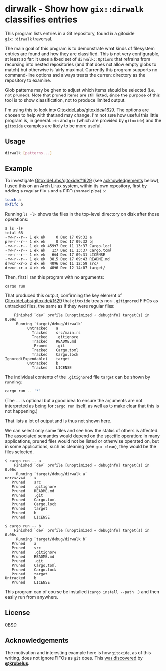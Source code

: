 # dirwalk - Show how `gix::dirwalk` classifies entries

This program lists entries in a Git repository, found in a gitoxide `gix::dirwalk` traversal.

The main goal of this program is to demonstrate what kinds of filesystem entries are found and how they are classified. This is not very configurable, at least so far: it uses a fixed set of `dirwalk::Options` that refrains from recursing into nested repositories (and that does not allow empty globs to match) but otherwise is fairly maximal. Currently this program supports no command-line options and always treats the current directory as the repository to examine.

Glob patterns may be given to adjust which items should be selected (i.e. not pruned). Note that pruned items are still listed, since the purpose of this tool is to show classification, not to produce limited output.

I'm using this to look into [GitoxideLabs/gitoxide#1629](https://github.com/GitoxideLabs/gitoxide/pull/1629). The options are chosen to help with that and may change. I'm not sure how useful this little program is, in general. `ein` and `gix` (which are provided by `gitoxide`) and the `gitoxide` examples are likely to be more useful.

## Usage

```sh
dirwalk [patterns...]
```

## Example

To investigate [GitoxideLabs/gitoxide#1629](https://github.com/GitoxideLabs/gitoxide/pull/1629) (see [acknowledgements](#acknowledgements) below), I used this on an Arch Linux system, within its own repository, first by adding a regular file `a` and a FIFO (named pipe) `b`:

```sh
touch a
mkfifo b
```

Running `ls -lF` shows the files in the top-level directory on disk after those operations:

```text
$ ls -lF
total 68
-rw-r--r-- 1 ek ek     0 Dec 17 09:32 a
prw-r--r-- 1 ek ek     0 Dec 17 09:32 b|
-rw-r--r-- 1 ek ek 45997 Dec 11 13:37 Cargo.lock
-rw-r--r-- 1 ek ek   127 Dec 11 13:37 Cargo.toml
-rw-r--r-- 1 ek ek   664 Dec 17 09:31 LICENSE
-rw-r--r-- 1 ek ek  3815 Dec 17 09:43 README.md
drwxr-xr-x 2 ek ek  4096 Dec 11 12:59 src/
drwxr-xr-x 4 ek ek  4096 Dec 12 14:07 target/
```

Then, first I ran this program with no arguments:

```sh
cargo run
```

That produced this output, confirming the key element of [GitoxideLabs/gitoxide#1629](https://github.com/GitoxideLabs/gitoxide/pull/1629) that `gitoxide` treats non-`.gitignore`d FIFOs as untracked files, the same as if they were regular files:

```text
    Finished `dev` profile [unoptimized + debuginfo] target(s) in 0.09s
     Running `target/debug/dirwalk`
          Untracked    a
            Tracked    src/main.rs
            Tracked    .gitignore
            Tracked    README.md
             Pruned    .git
            Tracked    Cargo.toml
            Tracked    Cargo.lock
Ignored(Expendable)    target
          Untracked    b
            Tracked    LICENSE
```

The individual contents of the `.gitignore`d file `target` can be shown by running:

```sh
cargo run -- '*'
```

(The `--` is optional but a good idea to ensure the arguments are not interpreted as being for `cargo run` itself, as well as to make clear that this is not happening.)

That lists a lot of output and is thus not shown here.

We can select only some files and see how the status of others is affected. The associated semantics would depend on the specific operation: in many applications, pruned files would not be listed or otherwise operated on, but in some applications, such as cleaning (see `gix clean`), they would be the files selected.

```text
$ cargo run -- a
    Finished `dev` profile [unoptimized + debuginfo] target(s) in 0.06s
     Running `target/debug/dirwalk a`
Untracked    a
   Pruned    src
   Pruned    .gitignore
   Pruned    README.md
   Pruned    .git
   Pruned    Cargo.toml
   Pruned    Cargo.lock
   Pruned    target
   Pruned    b
   Pruned    LICENSE

$ cargo run -- b
    Finished `dev` profile [unoptimized + debuginfo] target(s) in 0.06s
     Running `target/debug/dirwalk b`
   Pruned    a
   Pruned    src
   Pruned    .gitignore
   Pruned    README.md
   Pruned    .git
   Pruned    Cargo.toml
   Pruned    Cargo.lock
   Pruned    target
Untracked    b
   Pruned    LICENSE
```

This program can of course be installed (`cargo install --path .`) and then easily run from anywhere.

## License

[0BSD](LICENSE)

## Acknowledgements

The motivation and interesting example here is how `gitoxide`, as of this writing, does not ignore FIFOs as `git` does. This [was discovered](https://github.com/GitoxideLabs/gitoxide/pull/1629) by [**@krobelus**](https://github.com/krobelus).

